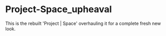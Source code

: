 # Project-Space_upheaval
This is the rebuilt 'Project | Space' overhauling it for a complete fresh new look. 

